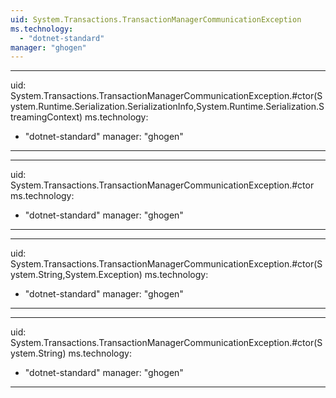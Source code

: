 ```yaml
---
uid: System.Transactions.TransactionManagerCommunicationException
ms.technology: 
  - "dotnet-standard"
manager: "ghogen"
---
```


---
uid: System.Transactions.TransactionManagerCommunicationException.#ctor(System.Runtime.Serialization.SerializationInfo,System.Runtime.Serialization.StreamingContext)
ms.technology: 
  - "dotnet-standard"
manager: "ghogen"
---

---
uid: System.Transactions.TransactionManagerCommunicationException.#ctor
ms.technology: 
  - "dotnet-standard"
manager: "ghogen"
---

---
uid: System.Transactions.TransactionManagerCommunicationException.#ctor(System.String,System.Exception)
ms.technology: 
  - "dotnet-standard"
manager: "ghogen"
---

---
uid: System.Transactions.TransactionManagerCommunicationException.#ctor(System.String)
ms.technology: 
  - "dotnet-standard"
manager: "ghogen"
---
